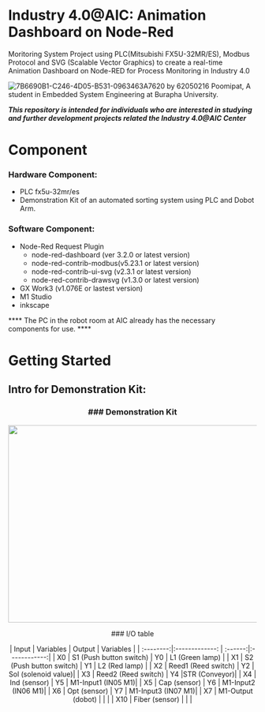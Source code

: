 # Industry 4.0@AIC: Animation Dashboard on Node-Red 
Moritoring System Project using PLC(Mitsubishi FX5U-32MR/ES), Modbus Protocol and SVG (Scalable Vector Graphics) to create a real-time Animation Dashboard on Node-RED for Process Monitoring in Industry 4.0 


![7B6690B1-C246-4D05-B531-0963463A7620](https://user-images.githubusercontent.com/81687385/230735958-67c18a5b-b558-4601-888c-ad535a7204b3.jpg)
by 62050216 Poomipat, A student in Embedded System Engineering at Burapha University.

*****This repository is intended for individuals who are interested in studying and further development projects related the Industry 4.0@AIC Center*****

# Component
### Hardware Component:
 * PLC fx5u-32mr/es
 * Demonstration Kit of an automated sorting system using PLC and Dobot Arm. 

### Software Component:
 * Node-Red
   Request Plugin
     * node-red-dashboard (ver 3.2.0 or latest version)
     * node-red-contrib-modbus(v5.23.1 or latest version)
     * node-red-contrib-ui-svg (v2.3.1 or latest version)
     * node-red-contrib-drawsvg (v1.3.0 or latest version)
 * GX Work3 (v1.076E or lastest version)
 * M1 Studio
 * inkscape
 
**** The PC in the robot room at AIC already has the necessary components for use. ****

# Getting Started
## Intro for Demonstration Kit:
<h3 align="center">
   ### Demonstration Kit 
</h3>
<p align="center">
  <img width="654" height="400" src="https://user-images.githubusercontent.com/81687385/230772294-ab6d88d9-659f-4887-b0fe-5f68f8c81a20.jpg">
</p>
<p align="center">
   ### I/O table
</p>
<div align="center">
|   Input  |  Variables            | Output |  Variables  |
| :--------:|:-------------:        | :------:|:------------:|
|    X0    | S1 (Push button switch) |   Y0   | L1 (Green lamp) |
|    X1    | S2 (Push button switch) |   Y1   | L2 (Red lamp)   |
|    X2    | Reed1 (Reed switch)     |   Y2   | Sol (solenoid value)|
|    X3    | Reed2 (Reed switch)     |   Y4   |STR (Conveyor)|
|    X4    | Ind (sensor)            |   Y5   | M1-Input1 (IN05 M1)|
|    X5    | Cap (sensor)            |   Y6   | M1-Input2 (IN06 M1)|
|    X6    | Opt (sensor)            |   Y7   | M1-Input3 (IN07 M1)|
|    X7    | M1-Output (dobot)       |        |             |
|    X10   | Fiber (sensor)          |        |             |
</div>











